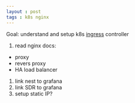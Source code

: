 ```yaml
---
layout : post
tags : k8s nginx
---
```

Goal:  understand and setup k8s [ingress](https://akomljen.com/kubernetes-nginx-ingress-controller/)  controller

1. read nginx docs:
* proxy
* revers proxy
* HA load balancer 
1. link nest to grafana
1. link SDR to grafana
1. setup static IP?

